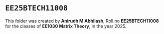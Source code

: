 #  `EE25BTECH11008`

This folder was created by **Anirudh M Abhilash**, Roll.no **EE25BTECH11008** for the classes of **EE1030 Matrix Theory**, in the year 2025.


